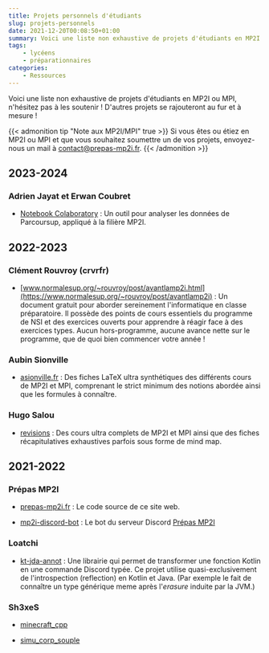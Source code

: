 ```yaml
---
title: Projets personnels d'étudiants
slug: projets-personnels
date: 2021-12-20T00:08:50+01:00
summary: Voici une liste non exhaustive de projets d'étudiants en MP2I ou MPI, n'hésitez pas à les soutenir ! D'autres projets se rajouteront au fur et à mesure ; n'hésitez pas à nous contacter pour y faire figurer le vôtre.
tags:
    - lycéens
    - préparationnaires
categories:
    - Ressources
---
```


Voici une liste non exhaustive de projets d'étudiants en MP2I ou MPI, n'hésitez pas à les soutenir ! D'autres projets se rajouteront au fur et à mesure !

{{< admonition tip "Note aux MP2I/MPI" true >}}
Si vous êtes ou étiez en MP2I ou MPI et que vous souhaitez soumettre un de vos projets, envoyez-nous un mail à [contact@prepas-mp2i.fr](mailto:contact@prepas-mp2i.fr).
{{< /admonition >}}

## 2023-2024

### Adrien Jayat et Erwan Coubret

- [Notebook Colaboratory](https://colab.research.google.com/drive/1dFDHVpDT78Z5cL08kRvnZQrT5cIc8o1I#scrollTo=p7d_m-SJZaeN) : Un outil pour analyser les données de Parcoursup, appliqué à la filière MP2I.

## 2022-2023

### Clément Rouvroy (crvrfr)

- [www.normalesup.org/~rouvroy/post/avantlamp2i.html](https://www.normalesup.org/~rouvroy/post/avantlamp2i) : Un document gratuit pour aborder sereinement l'informatique en classe préparatoire. Il possède des points de cours essentiels du programme de NSI et des exercices ouverts pour apprendre à réagir face à des exercices types. Aucun hors-programme, aucune avance nette sur le programme, que de quoi bien commencer votre année !

### Aubin Sionville

- [asionville.fr](http://asionville.fr/mpi/fiches/) : Des fiches LaTeX ultra synthétiques des différents cours de MP2I et MPI, comprenant le strict minimum des notions abordée ainsi que les formules à connaître.

### Hugo Salou

- [revisions](http://167.99.84.84/revisions) : Des cours ultra complets de MP2I et MPI ainsi que des fiches récapitulatives exhaustives parfois sous forme de mind map.

## 2021-2022

### Prépas MP2I

- [prepas-mp2i.fr](https://github.com/prepas-mp2i/prepas-mp2i.fr) : Le code source de ce site web.

- [mp2i-discord-bot](https://github.com/prepas-mp2i/mp2i-discord-bot) : Le bot du serveur Discord [Prépas MP2I](https://discord.gg/w4ugrwy84w)

### Loatchi

- [kt-jda-annot](https://github.com/Loatchi/kt-jda-annot) : Une librairie qui permet de transformer une fonction Kotlin en une commande Discord typée. Ce projet utilise quasi-exclusivement de l'introspection (reflection) en Kotlin et Java.
(Par exemple le fait de connaître un type générique meme après l'*erasure* induite par la JVM.)

### Sh3xeS

- [minecraft_cpp](https://github.com/Sh3xe/minecraft_cpp)

- [simu_corp_souple](https://github.com/Sh3xe/simu_corp_souple)
